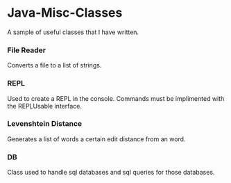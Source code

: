 # Java-Misc-Classes
A sample of useful classes that I have written.

### File Reader
Converts a file to a list of strings.


### REPL
Used to create a REPL in the console. Commands must be implimented with the REPLUsable interface.

### Levenshtein Distance
Generates a list of words a certain edit distance from an word.

### DB
Class used to handle sql databases and sql queries for those databases.
